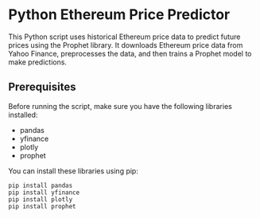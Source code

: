 # Python Ethereum Price Predictor

This Python script uses historical Ethereum price data to predict future prices using the Prophet library. It downloads Ethereum price data from Yahoo Finance, preprocesses the data, and then trains a Prophet model to make predictions.

## Prerequisites

Before running the script, make sure you have the following libraries installed:

- pandas
- yfinance
- plotly
- prophet

You can install these libraries using pip:

```shell
pip install pandas
pip install yfinance
pip install plotly
pip install prophet
